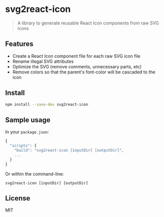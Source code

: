# svg2react-icon


> A library to generate reusable React Icon components from raw SVG icons
 
## Features

* Create a React Icon component file for each raw SVG icon file
* Rename illegal SVG attributes
* Optimize the SVG (remove comments, unnecessary parts, etc)
* Remove colors so that the parent's font-color will be cascaded to the icon

## Install

```bash
npm install --save-dev svg2react-icon
```

## Sample usage

In your `package.json`:

```js
{
  "scripts": {     
    "build": "svg2react-icon [inputDir] [outputDir]",
    ...
  }
}
```

Or within the command-line:

```console
svg2react-icon [inputDir] [outputDir]
```


## License

MIT